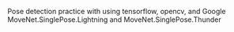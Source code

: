 Pose detection practice with using tensorflow, opencv, and Google MoveNet.SinglePose.Lightning and MoveNet.SinglePose.Thunder
